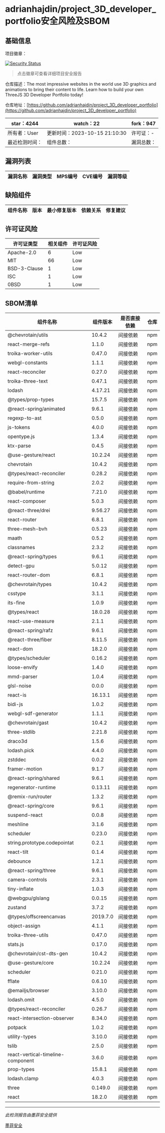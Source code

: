 # adrianhajdin/project_3D_developer_portfolio安全风险及SBOM

## 基础信息

项目徽章：

[![Security Status](https://www.murphysec.com/platform3/v31/badge/1718706946701049856.svg)](https://www.murphysec.com/console/report/1718705722534707200/1718706946701049856)

> 点击徽章可查看详细项目安全报告

仓库描述：The most impressive websites in the world use 3D graphics and animations to bring their content to life. Learn how to build your own ThreeJS 3D Developer Portfolio today!

仓库地址：[https://github.com/adrianhajdin/project_3D_developer_portfolio](https://github.com/adrianhajdin/project_3D_developer_portfolio)

| star：4244 | watch：22 | fork：947 |
| ----------- | -------------- | ------------ |
| 所有者：User | 更新时间：2023-10-15 21:10:30 | 许可证：- |
| 最近检测时间： | 组件总数： | 漏洞总数： |




## 漏洞列表

| 漏洞名称 | 漏洞类型 | MPS编号 | CVE编号 | 漏洞等级 |
| ------- | ------ | ------- | ------ | ----- |





## 缺陷组件

| 组件名称 | 版本 | 最小修复版本 | 依赖关系 | 修复建议 |
| -------- | ---- | ------------ | -------- | -------- |





## 许可证风险

| 许可证类型 | 相关组件 | 许可证风险 |
| ---------- | -------- | ---------- |
|Apache-2.0|6|Low|
|MIT|66|Low|
|BSD-3-Clause|1|Low|
|ISC|1|Low|
|0BSD|1|Low|




## SBOM清单

| 组件名称 | 组件版本 | 是否直接依赖 | 仓库 |
| -------- | -------- | ------------ | ---- |
|@chevrotain/utils|10.4.2|间接依赖|npm|
|react-merge-refs|1.1.0|间接依赖|npm|
|troika-worker-utils|0.47.0|间接依赖|npm|
|webgl-constants|1.1.1|间接依赖|npm|
|react-reconciler|0.27.0|间接依赖|npm|
|troika-three-text|0.47.1|间接依赖|npm|
|lodash|4.17.21|间接依赖|npm|
|@types/prop-types|15.7.5|间接依赖|npm|
|@react-spring/animated|9.6.1|间接依赖|npm|
|regexp-to-ast|0.5.0|间接依赖|npm|
|js-tokens|4.0.0|间接依赖|npm|
|opentype.js|1.3.4|间接依赖|npm|
|ktx-parse|0.4.5|间接依赖|npm|
|@use-gesture/react|10.2.24|间接依赖|npm|
|chevrotain|10.4.2|间接依赖|npm|
|@types/react-reconciler|0.28.2|间接依赖|npm|
|require-from-string|2.0.2|间接依赖|npm|
|@babel/runtime|7.21.0|间接依赖|npm|
|react-composer|5.0.3|间接依赖|npm|
|@react-three/drei|9.56.27|间接依赖|npm|
|react-router|6.8.1|间接依赖|npm|
|three-mesh-bvh|0.5.23|间接依赖|npm|
|maath|0.5.2|间接依赖|npm|
|classnames|2.3.2|间接依赖|npm|
|@react-spring/types|9.6.1|间接依赖|npm|
|detect-gpu|5.0.12|间接依赖|npm|
|react-router-dom|6.8.1|间接依赖|npm|
|@chevrotain/types|10.4.2|间接依赖|npm|
|csstype|3.1.1|间接依赖|npm|
|its-fine|1.0.9|间接依赖|npm|
|@types/react|18.0.28|间接依赖|npm|
|react-use-measure|2.1.1|间接依赖|npm|
|@react-spring/rafz|9.6.1|间接依赖|npm|
|@react-three/fiber|8.11.5|间接依赖|npm|
|react-dom|18.2.0|间接依赖|npm|
|@types/scheduler|0.16.2|间接依赖|npm|
|loose-envify|1.4.0|间接依赖|npm|
|mmd-parser|1.0.4|间接依赖|npm|
|glsl-noise|0.0.0|间接依赖|npm|
|react-is|16.13.1|间接依赖|npm|
|bidi-js|1.0.2|间接依赖|npm|
|webgl-sdf-generator|1.1.1|间接依赖|npm|
|@chevrotain/gast|10.4.2|间接依赖|npm|
|three-stdlib|2.21.8|间接依赖|npm|
|draco3d|1.5.6|间接依赖|npm|
|lodash.pick|4.4.0|间接依赖|npm|
|zstddec|0.0.2|间接依赖|npm|
|framer-motion|9.1.7|间接依赖|npm|
|@react-spring/shared|9.6.1|间接依赖|npm|
|regenerator-runtime|0.13.11|间接依赖|npm|
|@remix-run/router|1.3.2|间接依赖|npm|
|@react-spring/core|9.6.1|间接依赖|npm|
|suspend-react|0.0.8|间接依赖|npm|
|meshline|3.1.6|间接依赖|npm|
|scheduler|0.23.0|间接依赖|npm|
|string.prototype.codepointat|0.2.1|间接依赖|npm|
|react-tilt|0.1.4|间接依赖|npm|
|debounce|1.2.1|间接依赖|npm|
|@react-spring/three|9.6.1|间接依赖|npm|
|camera-controls|2.3.1|间接依赖|npm|
|tiny-inflate|1.0.3|间接依赖|npm|
|@webgpu/glslang|0.0.15|间接依赖|npm|
|zustand|3.7.2|间接依赖|npm|
|@types/offscreencanvas|2019.7.0|间接依赖|npm|
|object-assign|4.1.1|间接依赖|npm|
|troika-three-utils|0.47.0|间接依赖|npm|
|stats.js|0.17.0|间接依赖|npm|
|@chevrotain/cst-dts-gen|10.4.2|间接依赖|npm|
|@use-gesture/core|10.2.24|间接依赖|npm|
|scheduler|0.21.0|间接依赖|npm|
|fflate|0.6.10|间接依赖|npm|
|@emailjs/browser|3.10.0|间接依赖|npm|
|lodash.omit|4.5.0|间接依赖|npm|
|@types/react-reconciler|0.26.7|间接依赖|npm|
|react-intersection-observer|8.34.0|间接依赖|npm|
|potpack|1.0.2|间接依赖|npm|
|utility-types|3.10.0|间接依赖|npm|
|tslib|2.5.0|间接依赖|npm|
|react-vertical-timeline-component|3.6.0|间接依赖|npm|
|prop-types|15.8.1|间接依赖|npm|
|lodash.clamp|4.0.3|间接依赖|npm|
|three|0.149.0|间接依赖|npm|
|react|18.2.0|间接依赖|npm|


------

*此检测报告由墨菲安全提供*

[墨菲安全](www.murphysec.com)